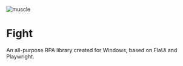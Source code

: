 ![muscle](https://user-images.githubusercontent.com/110975879/193436689-e9ae7f89-c98c-4c2d-9852-815127936140.png)

# Fight
An all-purpose RPA library created for Windows, based on FlaUi and Playwright.
